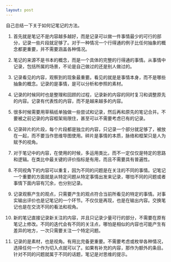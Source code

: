 ```yaml
---
layout: post
---
```


自己总结一下关于如何记笔记的方法。

1. 首先就是笔记不是内容越多越好，而是记录可以做一件事情最少的可行的部分，记录一些片段就足够了。对于一种情况一个行得通的例子比任何抽象的概念都更重要，并不需要涵盖各种情况。

2. 笔记的来源不是书本的概念，而是一个具体的完整的行得通的事情。从事情中记录，包括所属的场景，不论是自己做过的还是别人做过的。

3. 记录看见的内容，观察到的现象最重要。看见的就是是事情本身，而不是哪些抽象的概念。记录的是事情，是可以分析和参照的素材。

4. 记录的时候同时也是整理和回顾的过程，记录新的内容的同时复习和调整原先的内容。记录有代表性的内容，而不是越来越多的内容。

5. 很多时候需要用草稿纸单独做一些尝试和记录，然后再和原先的笔记合并。不要被之前记录的内容框架局限住，甚至可以不需要考虑已有的记录。

6. 记录碎片的片段，每个片段都是独立的内容，只记录一个部分就足够了，被放在一起，而不要当作思维导图使用。碎片是事情的本质，脉络和框架只是人为赋予的视角。

7. 对于笔记中的内容，在使用的时候，多运用类比，而不一定仅仅是特定的思路和逻辑。在类比中最关键的评价指标是有用，而且不需要具有普遍性。

8. 不同视角下的内容可以重复，因为不同的问题是在关注的不同的事情。记笔记一个重要的方面就是从特定问题从特定事情出发来记录，哪怕不同的问题或者事情下面内容有冗余，也分别记录。 

9. 记录观察产生的观点，只需要产生的观点符合当前所看见的特定的事情。对事实输出评价也是记笔记的一个环节。不仅仅是再现，也是在输出内容。交换笔记也是在交流不同的看法和视角。

10. 新的笔记直接记录新关注的内容，并且只记录少量可行的部分，不需要在原有笔记上修改。不同的迭代会有不同的关注点，哪怕是相似的内容也可能产生有差异的地方，一次只需要关注一个特定问题。

11. 记录的是素材，也是视角。有用比完备更重要。不需要考虑或枚举各种情况，选择任何一个作为切入点就可以了。如果有补充的内容，那作为额外的条目。针对不同的问题就属于不同的话题，笔记是对思维的提示。